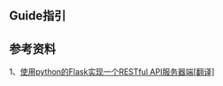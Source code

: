 

## Guide指引

## 参考资料
1、[使用python的Flask实现一个RESTful API服务器端[翻译]](http://www.cnblogs.com/vovlie/p/4178077.html)  
